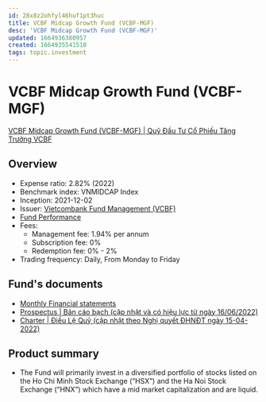 ```yaml
---
id: 28x8z2ohfyl46huf1pt3huc
title: VCBF Midcap Growth Fund (VCBF-MGF)
desc: 'VCBF Midcap Growth Fund (VCBF-MGF)'
updated: 1664936380957
created: 1664935541510
tags: topic.investment
---
```

# VCBF Midcap Growth Fund (VCBF-MGF)

[VCBF Midcap Growth Fund (VCBF-MGF) | Quỹ Đầu Tư Cổ Phiếu Tăng Trưởng VCBF](https://www.vcbf.com/en/open-ended-funds/open-ended-funds-of-vcbf/vcbf-midcap-growth-fund/)

## Overview

- Expense ratio: 2.82% (2022)
- Benchmark index: VNMIDCAP Index
- Inception: 2021-12-02
- Issuer: [Vietcombank Fund Management (VCBF)](https://www.vcbf.com/en/)
- [Fund Performance](https://www.vcbf.com/quy-mo/cac-quy-mo/quy-dau-tu-co-phieu-tang-truong-vcbf/#?tabid=176)
- Fees:
    - Management fee: 1.94% per annum
    - Subscription fee: 0%
    - Redemption fee: 0% - 2%
- Trading frequency: Daily, From Monday to Friday

## Fund's documents

- [Monthly Financial statements](https://www.vcbf.com/images/2022/2022-09-09_14.pdf)
- [Prospectus | Bản cáo bạch (cập nhật và có hiệu lực từ ngày 16/06/2022)](https://www.vcbf.com/images/2022/220601_ban_cao_bach_quy_mgf.pdf)
- [Charter | Điều Lệ Quỹ (cập nhật theo Nghị quyết ĐHNĐT ngày 15-04-2022)](https://www.vcbf.com/images/2022/220415_dieu_le_quy_vcbf-mgf_1_.pdf)

## Product summary

- The Fund will primarily invest in a diversified portfolio of stocks listed on the Ho Chi Minh Stock Exchange (“HSX”) and the Ha Noi Stock Exchange (“HNX”) which have a mid market capitalization and are liquid.